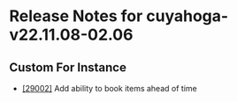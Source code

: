 
# Release Notes for cuyahoga-v22.11.08-02.06

## Custom For Instance

- [[29002]](http://bugs.koha-community.org/bugzilla3/show_bug.cgi?id=29002) Add ability to book items ahead of time



